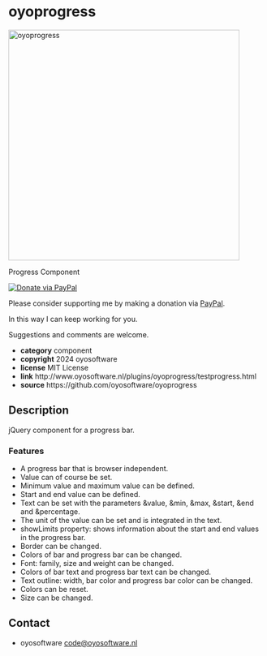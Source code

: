 # oyoprogress
<a href="http://oyosoftware.nl/plugins/oyoprogress/testprogress.html" target="_blank">
  <img src="http://oyosoftware.nl/plugins/oyoprogress/oyoprogress.jpg" style="width: 455px" alt="oyoprogress">
</a>
<p>Progress Component</p>
<a href="https://www.paypal.com/cgi-bin/webscr?cmd=_donations&amp;currency_code=EUR&amp;business=code@oyosoftware.nl&amp;item_name=donation%20for%20oyoslider" rel="nofollow">
  <img src="https://www.paypalobjects.com/en_US/i/btn/btn_donate_LG.gif" alt="Donate via PayPal" style="max-width: 100%;vertical-align: top">
</a>
<div>
<p style="max-width: 100%;vertical-align: middle">Please consider supporting me by making a donation via <a href="https://www.paypal.com/cgi-bin/webscr?cmd=_donations&amp;currency_code=EUR&amp;business=code@oyosoftware.nl&amp;item_name=donation%20for%20oyoslider" rel="nofollow">PayPal</a>.</p>
<p>In this way I can keep working for you.</p>
<p>Suggestions and comments are welcome.</p>
</div>
<ul>
  <li><strong>category</strong> component</li>
  <li><strong>copyright</strong> 2024 oyosoftware </li>
  <li><strong>license</strong> MIT License</li>
  <li><strong>link</strong> http://www.oyosoftware.nl/plugins/oyoprogress/testprogress.html</li>
  <li><strong>source</strong> https://github.com/oyosoftware/oyoprogress</li>
</ul>
<h2>Description</h2>
<p>jQuery component for a progress bar.</p>
<h3>Features</h3>
<ul>
  <li>A progress bar  that is browser independent.</li>
  <li>Value can of course be set.</li>
  <li>Minimum value and maximum value can be defined.</li>
  <li>Start and end value can be defined.</li>
  <li>Text can be set with the parameters &value, &min, &max, &start, &end and &percentage.</li>
  <li>The unit of the value can be set and is integrated in the text.</li>
  <li>showLimits property: shows information about the start and end values in the progress bar.</li>
  <li>Border can be changed.</li>
  <li>Colors of bar and progress bar can be changed.</li>
  <li>Font: family, size and weight can be changed.</li>
  <li>Colors of bar text and progress bar text can be changed.</li>
  <li>Text outline: width, bar color and progress bar color can be changed.</li>
  <li>Colors can be reset.</li>
  <li>Size can be changed.</li>
</ul>
<h2>Contact</h2>
<ul>
<li>oyosoftware <a href="mailto:code@oyosoftware.nl">code@oyosoftware.nl</a></li>
</ul>
